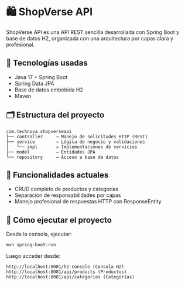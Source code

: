 # 🛍️ ShopVerse API

ShopVerse API es una API REST sencilla desarrollada con Spring Boot y base de datos H2, organizada con una arquitectura por capas clara y profesional.

## 📌 Tecnologías usadas

- Java 17 + Spring Boot
- Spring Data JPA
- Base de datos embebida H2
- Maven

## 🗂️ Estructura del proyecto

```
com.technova.shopverseapi
├── controller     → Manejo de solicitudes HTTP (REST)
├── service        → Lógica de negocio y validaciones
│   └── impl       → Implementaciones de servicios
├── model          → Entidades JPA
└── repository     → Acceso a base de datos
```

## 🚀 Funcionalidades actuales

- CRUD completo de productos y categorías
- Separación de responsabilidades por capas
- Manejo profesional de respuestas HTTP con ResponseEntity

## 🔧 Cómo ejecutar el proyecto

Desde la consola, ejecutar:

```bash
mvn spring-boot:run
```

Luego acceder desde:

```
http://localhost:8081/h2-console (Consola H2)
http://localhost:8081/api/products (Productos)
http://localhost:8081/api/categories (Categorías)
```
